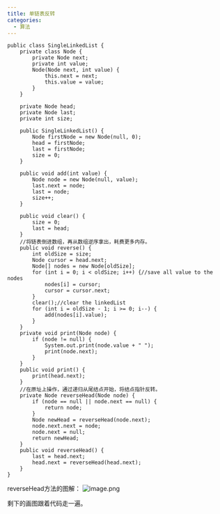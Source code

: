 ```yaml
---
title: 单链表反转
categories:
  - 算法
---
```


```
public class SingleLinkedList {
    private class Node {
        private Node next;
        private int value;
        Node(Node next, int value) {
            this.next = next;
            this.value = value;
        }
    }
    
    private Node head;
    private Node last;
    private int size;
    
    public SingleLinkedList() {
        Node firstNode = new Node(null, 0);
        head = firstNode;
        last = firstNode;
        size = 0;
    }

    public void add(int value) {
        Node node = new Node(null, value);
        last.next = node;
        last = node;
        size++;
    }

    public void clear() {
        size = 0;
        last = head;
    }
    //将链表倒进数组，再从数组逆序拿出，耗费更多内存。
    public void reverse() {
        int oldSize = size;
        Node cursor = head.next;
        Node[] nodes = new Node[oldSize];
        for (int i = 0; i < oldSize; i++) {//save all value to the nodes
            nodes[i] = cursor;
            cursor = cursor.next;
        }
        clear();//clear the linkedList
        for (int i = oldSize - 1; i >= 0; i--) {
            add(nodes[i].value);
        }
    }
    private void print(Node node) {
        if (node != null) {
            System.out.print(node.value + " ");
            print(node.next);
        }
    }
    public void print() {
        print(head.next);
    }
    //在原址上操作，通过递归从尾结点开始，将结点指针反转。
    private Node reverseHead(Node node) {
        if (node == null || node.next == null) {
            return node;
        }
        Node newHead = reverseHead(node.next);
        node.next.next = node;
        node.next = null;
        return newHead;
    }
    public void reverseHead() {
        last = head.next;
        head.next = reverseHead(head.next);
    }
}
```
reverseHead方法的图解：
![image.png](https://upload-images.jianshu.io/upload_images/7177220-b89fb3892d97dd67.png?imageMogr2/auto-orient/strip%7CimageView2/2/w/1240)

剩下的画图跟着代码走一遍。
                                                                                                                                                                                                                                                                                                                                                                                                                                                                                                                                                                                                                                                                                                                                                                                                                                                                                                                                                                                                                                                                                                                                                                                                                                                                                                                                                                                                                                                                                                                                                                                                                                                                                                                                                                                                                                                                                                                                                                                                                                                                                                                                                                                                                                                                                                                                                                                                                                                                                                                                                                                                                                                                                                                                                                                                                                                                                                                                                                                                                                                                                                                                                                                                                                                                                                                                                                                                                                                                                                                                                                                                                                                                                                                                                                                                                                                                                                                                                                                                                                                                                                                                                                                                                                                                                                                                                                                                                                                                                                                                                                                                                                                                                                                                                                                                                                                                                                                                                                                                                                                                                                                                                                                                                                                                                                                                                                                                                                                                                                                                                                                                                                                                                                                                                                                                                                                                                                                                                                                                                                                                                                                                                                                                                                                                                                                                                                                                                                                                                                                                                                                                                                                                                                                                                                                                                                                                                                                                                                                                                                                                                                                                                                                                                                                                                                                                                                                                                                                                                                                                                                                                                                                                                                                                                                                                                                                                                                                                                                                                                                                                                                                                                                                                                                                                                                                                                                                                                                                                                                                    